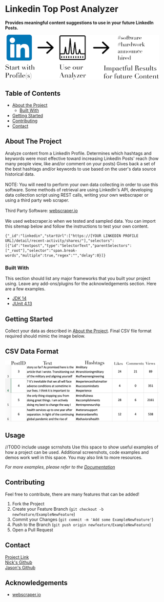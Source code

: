 # Linkedin Top Post Analyzer
<Strong> Provides meaningful content suggestions to use
in your future LinkedIn Posts.</Strong>


![Product Name Screen Shot][product-screenshot]

## Table of Contents

* [About the Project](#about-the-project)
  * [Built With](#built-with)
* [Getting Started](#getting-started)
* [Contributing](#contributing)
* [Contact](#contact)



<!-- ABOUT THE PROJECT -->
## About The Project

Analyze content from a LinkedIn Profile. Determines which hashtags and keywords
were most effective toward increasing LinkedIn Posts' reach (how many people view, like and/or comment on your posts)
Gives back a set of the best hashtags and/or keywords to use based on the user's data source historical data.
<br><br>
NOTE: You will need to perform
your own data collecting in order to use this software.  Some methods of retrieval
are using LinkedIn's API, developing data collection script using
REST calls, writing your own webscraper or using a third party web scraper.
<br><br>
Third Party Software: [webscraper.io](https://webscraper.io/)
<br><br>
We used webscraper.io when we tested and sampled data. You can import this sitemap below 
and follow the instructions to test your own content.
```
{"_id":"linkedin","startUrl":["https://[YOUR LINKEDIN PROFILE URL]/detail/recent-activity/shares/"],"selectors":[{"id":"textpost","type":"SelectorText","parentSelectors":["_root"],"selector":"span.break-words","multiple":true,"regex":"","delay":0}]}
```

### Built With
This section should list any major frameworks that you built your project using. Leave any add-ons/plugins for the acknowledgements section. Here are a few examples.
* [JDK 14](https://www.oracle.com/java/technologies/javase/jdk14-archive-downloads.html)
* [JUnit 4.13](https://junit.org/junit4/)


<!-- GETTING STARTED -->
## Getting Started

Collect your data as described in [About the Project](#about-the-project).
Final CSV file format required should mimic the image below.
## CSV Data Format

![CSV Format][csv-format]

<!-- USAGE EXAMPLES -->
## Usage
//TODO include usage scrnshots
Use this space to show useful examples of how a project can be used. Additional screenshots, code examples and demos work well in this space. You may also link to more resources.

_For more examples, please refer to the [Documentation](https://example.com)_



<!-- CONTRIBUTING -->
## Contributing

Feel free to contribute, there are many features that can be added!

1. Fork the Project
2. Create your Feature Branch (`git checkout -b newfeature/ExampleNewFeature`)
3. Commit your Changes (`git commit -m 'Add some ExampleNewFeature'`)
4. Push to the Branch (`git push origin newfeature/ExampleNewFeature`)
5. Open a Pull Request


<!-- CONTACT -->
## Contact

[Project Link](https://github.com/nscherer30/Linkedin-Top-Post-Analyzer)
<br>
[Nick's Github](https://github.com/nscherer30)
<br>
[Jason's Github](https://github.com/jasonlightmanjohn)
<br>

<!-- ACKNOWLEDGEMENTS -->
## Acknowledgements
* [webscraper.io](https://webscraper.io/)




[linkedin-url-nick]: https://www.linkedin.com/in/nicholas-scherer/
[product-screenshot]: resources/linkedin-analyzer-usage-diagram.png
[csv-format]: resources/linkedin-analyzer-csv-format.png